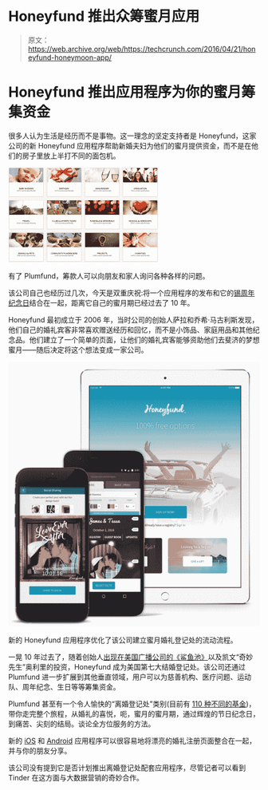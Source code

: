 # Honeyfund 推出众筹蜜月应用 

> 原文：<https://web.archive.org/web/https://techcrunch.com/2016/04/21/honeyfund-honeymoon-app/>

# Honeyfund 推出应用程序为你的蜜月筹集资金

很多人认为生活是经历而不是事物。这一理念的坚定支持者是 Honeyfund，这家公司的新 Honeyfund 应用程序帮助新婚夫妇为他们的蜜月提供资金，而不是在他们的房子里放上半打不同的面包机。

![With Plumfund, fundraisers can ask friends and family in all sorts of categories. ](img/7743fc016e4a92d90a85c51a2a1d07cd.png)

有了 Plumfund，筹款人可以向朋友和家人询问各种各样的问题。

该公司自己也经历过几次，今天是双重庆祝:将一个应用程序的发布和它的[锡周年纪念日](https://web.archive.org/web/20230129104312/https://en.wikipedia.org/wiki/10th_Anniversary)结合在一起，距离它自己的蜜月期已经过去了 10 年。

Honeyfund 最初成立于 2006 年，当时公司的创始人萨拉和乔希·马古利斯发现，他们自己的婚礼宾客非常喜欢赠送经历和回忆，而不是小饰品、家庭用品和其他纪念品。他们建立了一个简单的页面，让他们的婚礼宾客能够资助他们去斐济的梦想蜜月——随后决定将这个想法变成一家公司。

![The new Honeyfund apps optimize the company's on-the-go flow for setting up a honeymoon wedding registry. ](img/3e05a63b85497788212062132852326c.png)

新的 Honeyfund 应用程序优化了该公司建立蜜月婚礼登记处的流动流程。

一晃 10 年过去了，随着创始人[出现在美国广播公司的《鲨鱼池》](https://web.archive.org/web/20230129104312/http://www.honeyfund.com/shark-tank)以及凯文“奇妙先生”奥利里的投资，Honeyfund 成为美国第七大结婚登记处。该公司还通过 Plumfund 进一步扩展到其他垂直领域，用户可以为慈善机构、医疗问题、运动队、周年纪念、生日等等筹集资金。

Plumfund 甚至有一个令人愉快的“离婚登记处”类别(目前有 [110 种不同的基金](https://web.archive.org/web/20230129104312/http://www.plumfund.com/divorce-registry/))，带你走完整个旅程，从婚礼的喜悦，呃，蜜月的蜜月期，通过辉煌的节日纪念日，到痛苦、尖刻的结局。谈论全方位服务的方法。

新的 [iOS](https://web.archive.org/web/20230129104312/https://itunes.apple.com/us/app/honeyfund-wedding-registry/id1098872021?mt=8) 和 [Android](https://web.archive.org/web/20230129104312/https://play.google.com/store/apps/details?id=com.honeyfund.android) 应用程序可以很容易地将漂亮的婚礼注册页面整合在一起，并与你的朋友分享。

该公司没有提到它是否计划推出离婚登记处配套应用程序，尽管记者可以看到 Tinder 在这方面与大数据营销的奇妙合作。